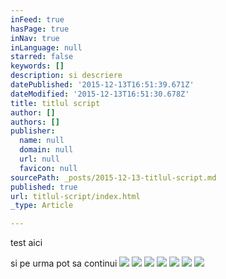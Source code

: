 ```yaml
---
inFeed: true
hasPage: true
inNav: true
inLanguage: null
starred: false
keywords: []
description: si descriere
datePublished: '2015-12-13T16:51:39.671Z'
dateModified: '2015-12-13T16:51:30.678Z'
title: titlul script
author: []
authors: []
publisher:
  name: null
  domain: null
  url: null
  favicon: null
sourcePath: _posts/2015-12-13-titlul-script.md
published: true
url: titlul-script/index.html
_type: Article

---
```

test aici

si pe urma pot sa continui
![](https://the-grid-user-content.s3-us-west-2.amazonaws.com/4a6c8677-2269-4591-8d8a-4f478dbd677a.jpg)
![](https://the-grid-user-content.s3-us-west-2.amazonaws.com/d328e482-02dc-4168-a999-9513917ce080.jpg)
![](https://the-grid-user-content.s3-us-west-2.amazonaws.com/6065044c-fc87-43df-ae44-8222fd05a634.jpg)
![](https://the-grid-user-content.s3-us-west-2.amazonaws.com/f5c5dfaa-772f-482c-b20f-6387ed622e85.jpg)
![](https://the-grid-user-content.s3-us-west-2.amazonaws.com/a3e068ba-9fe7-485c-ac6b-31e09548859c.jpg)
![](https://the-grid-user-content.s3-us-west-2.amazonaws.com/4e6c4e2f-6537-47e1-98b0-c13ad2c0d581.jpg)
![](https://the-grid-user-content.s3-us-west-2.amazonaws.com/218d7895-26f1-4333-a30b-2cd175e12b0a.jpg)